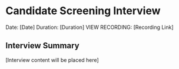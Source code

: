 # Candidate Screening Interview

Date: [Date]
Duration: [Duration]
VIEW RECORDING: [Recording Link]

## Interview Summary

[Interview content will be placed here] 